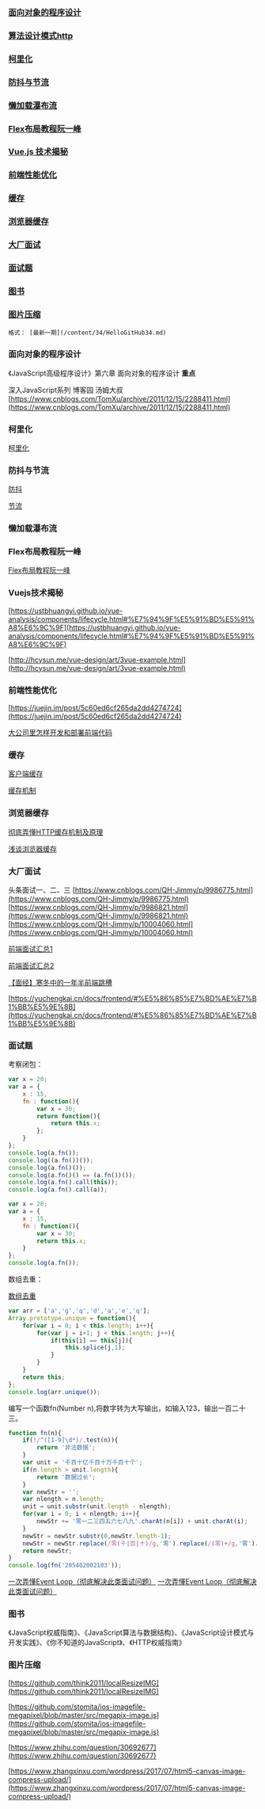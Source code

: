 

### [ 面向对象的程序设计 ](#面向对象的程序设计)

### [ 算法设计模式http ](#算法设计模式http)

### [ 柯里化 ](#柯里化)

### [ 防抖与节流 ](#防抖与节流)

### [ 懒加载瀑布流 ](#懒加载瀑布流)

### [ Flex布局教程阮一峰 ](#Flex布局教程阮一峰)

### [ Vue.js 技术揭秘 ](#Vuejs技术揭秘)

### [ 前端性能优化 ](#前端性能优化)

### [ 缓存 ](#缓存)

### [ 浏览器缓存 ](#浏览器缓存)

### [ 大厂面试 ](#大厂面试)

### [ 面试题 ](#面试题)

### [ 图书 ](#图书)

### [ 图片压缩 ](#图片压缩)


```
格式： [最新一期](/content/34/HelloGitHub34.md)
```










### 面向对象的程序设计

《JavaScript高级程序设计》第六章 面向对象的程序设计   **重点**

深入JavaScript系列 博客园 汤姆大叔   [https://www.cnblogs.com/TomXu/archive/2011/12/15/2288411.html](https://www.cnblogs.com/TomXu/archive/2011/12/15/2288411.html)


### 柯里化

[柯里化](https://github.com/jarvis12138/blog/blob/b93379e7283e0859a17396d3ebbc3162aaa6e023/question/%E9%9D%A2%E8%AF%95%E9%A2%98%EF%BC%9A%E5%87%BD%E6%95%B0%E6%9F%AF%E9%87%8C%E5%8C%96.md)


### 防抖与节流

[防抖](https://github.com/mqyqingfeng/Blog/issues/22)

[节流](https://github.com/mqyqingfeng/Blog/issues/26)


### 懒加载瀑布流


### Flex布局教程阮一峰

[Flex布局教程阮一峰](http://www.ruanyifeng.com/blog/2015/07/flex-grammar.html)


### Vuejs技术揭秘

[https://ustbhuangyi.github.io/vue-analysis/components/lifecycle.html#%E7%94%9F%E5%91%BD%E5%91%A8%E6%9C%9F](https://ustbhuangyi.github.io/vue-analysis/components/lifecycle.html#%E7%94%9F%E5%91%BD%E5%91%A8%E6%9C%9F)

[http://hcysun.me/vue-design/art/3vue-example.html](http://hcysun.me/vue-design/art/3vue-example.html)


### 前端性能优化

[https://juejin.im/post/5c60ed6cf265da2dd4274724](https://juejin.im/post/5c60ed6cf265da2dd4274724)

[大公司里怎样开发和部署前端代码](https://www.zhihu.com/question/20790576/answer/32602154)

### 缓存

[客户端缓存](https://juejin.im/entry/58c3d451da2f6056096b0dd6)

[缓存机制](https://juejin.im/entry/5ad86c16f265da505a77dca4#comment)

### 浏览器缓存

[彻底弄懂HTTP缓存机制及原理](https://www.cnblogs.com/chenqf/p/6386163.html)

[浅谈浏览器缓存](https://segmentfault.com/a/1190000012573337)


### 大厂面试

头条面试一、二、三   [https://www.cnblogs.com/QH-Jimmy/p/9986775.html](https://www.cnblogs.com/QH-Jimmy/p/9986775.html) [https://www.cnblogs.com/QH-Jimmy/p/9986821.html](https://www.cnblogs.com/QH-Jimmy/p/9986821.html) [https://www.cnblogs.com/QH-Jimmy/p/10004060.html](https://www.cnblogs.com/QH-Jimmy/p/10004060.html)

[前端面试汇总1](https://juejin.im/post/5c62b92de51d457fd77b22ce)

[前端面试汇总2](https://juejin.im/post/5c64d15d6fb9a049d37f9c20)

[【面经】寒冬中的一年半前端跳槽](https://zhuanlan.zhihu.com/p/54397576)

[https://yuchengkai.cn/docs/frontend/#%E5%86%85%E7%BD%AE%E7%B1%BB%E5%9E%8B](https://yuchengkai.cn/docs/frontend/#%E5%86%85%E7%BD%AE%E7%B1%BB%E5%9E%8B)


### 面试题

考察闭包：

```javascript
var x = 20;
var a = {
    x : 15,
    fn : function(){
        var x = 30;
        return function(){
            return this.x;
        };
    }
};
console.log(a.fn());
console.log((a.fn())());
console.log(a.fn()());
console.log(a.fn()() == (a.fn())());
console.log(a.fn().call(this));
console.log(a.fn().call(a));

var x = 20;
var a = {
    x : 15,
    fn : function(){
        var x = 30;
        return this.x;
    }
};
console.log(a.fn());
```

数组去重：

[数组去重](https://github.com/mqyqingfeng/Blog/issues/27)

```javascript
var arr = ['a','g','q','d','a','e','q'];
Array.prototype.unique = function(){
    for(var i = 0; i < this.length; i++){
        for(var j = i+1; j < this.length; j++){
            if(this[i] == this[j]){
                this.splice(j,1);
            }
        }
    }
    return this;
};
console.log(arr.unique());
```

编写一个函数fn(Number n),将数字转为大写输出，如输入123，输出一百二十三。

```javascript
function fn(n){
    if(!/^([1-9]\d*)/.test(n)){
        return '非法数据';
    }
    var unit = '千百十亿千百十万千百十个';
    if(n.length > unit.length){
        return '数据过长';
    }
    var newStr = '';
    var nlength = n.length;
    unit = unit.substr(unit.length - nlength);
    for(var i = 0; i < nlength; i++){
        newStr += '零一二三四五六七八九'.charAt(n[i]) + unit.charAt(i);
    }
    newStr = newStr.substr(0,newStr.length-1);
    newStr = newStr.replace(/零(千|百|十)/g,'零').replace(/(零)+/g,'零').replace(/零(亿|万)/g,'$1');
    return newStr;
}
console.log(fn('205402002103'));
```

[一次弄懂Event Loop（彻底解决此类面试问题）](https://zhuanlan.zhihu.com/p/55511602)
[一次弄懂Event Loop（彻底解决此类面试问题）](https://juejin.im/post/5c3d8956e51d4511dc72c200?utm_source=gold_browser_extension)


### 图书

《JavaScript权威指南》、《JavaScript算法与数据结构》、《JavaScript设计模式与开发实践》、《你不知道的JavaScript》、《HTTP权威指南》

### 图片压缩

[https://github.com/think2011/localResizeIMG](https://github.com/think2011/localResizeIMG)

[https://github.com/stomita/ios-imagefile-megapixel/blob/master/src/megapix-image.js](https://github.com/stomita/ios-imagefile-megapixel/blob/master/src/megapix-image.js)

[https://www.zhihu.com/question/30692677](https://www.zhihu.com/question/30692677)

[https://www.zhangxinxu.com/wordpress/2017/07/html5-canvas-image-compress-upload/](https://www.zhangxinxu.com/wordpress/2017/07/html5-canvas-image-compress-upload/)











